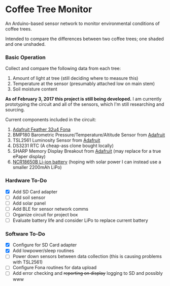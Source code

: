 # Coffee Tree Monitor
An Arduino-based sensor network to monitor environmental conditions of coffee trees.

Intended to compare the differences between two coffee trees; one shaded and one unshaded. 

### Basic Operation

Collect and compare the following data from each tree:

1. Amount of light at tree (still deciding where to measure this)
2. Temperature at the sensor (presumably attached low on main stem)
3. Soil moisture content 

**As of February 3, 2017 this project is still being developed.** I am currently prototyping the circuit and all of the sensors, which I'm still researching and sourcing.  

Current components included in the circuit:

1. <a target="blank" href="https://learn.adafruit.com/adafruit-feather-32u4-fona?view=all">Adafruit Feather 32u4 Fona</a>
2. BMP180 Barometric Pressure/Temperature/Altitude Sensor from <a target="blank" href="https://www.adafruit.com/product/1603">Adafruit</a>
3. TSL2561 Luminosity Sensor from <a target="blank" href="https://learn.adafruit.com/tsl2561?view=all">Adafruit</a>
4. DS3231 RTC (A cheap-ass clone bought locally)
5. SHARP Memory Display Breakout from <a target="blank" href="https://www.adafruit.com/product/1393">Adafruit</a> (may replace for a true ePaper display)
6. <a target="blank" href="https://www.amazon.com/Panasonic-NCR18650B-3400mAh-Rechargeable-Battery-Green/dp/B00DHXY72O">NCR18650B Li-ion battery</a> (hoping with solar power I can instead use a smaller 2200mAh LiPo)

### Hardware To-Do
* [x] Add SD Card adapter
* [ ] Add soil sensor
* [ ] Add solar panel
* [ ] Add BLE for sensor network comms
* [ ] Organize circuit for project box
* [ ] Evaluate battery life and consider LiPo to replace current battery

### Software To-Do
* [x] Configure for SD Card adapter
* [x] Add lowpower/sleep routines
* [ ] Power down sensors between data collection (this is causing problems with TSL2561)
* [ ] Configure Fona routines for data upload
* [ ] Add error checking and ~~reporting on display~~ logging to SD and possibly www
